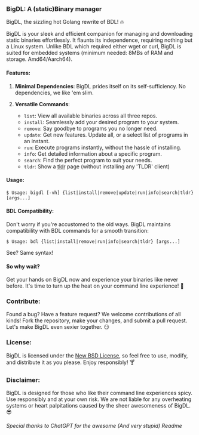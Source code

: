 ### BigDL: A (static)Binary manager

BigDL, the sizzling hot Golang rewrite of BDL! 🔥

BigDL is your sleek and efficient companion for managing and downloading static binaries effortlessly. It flaunts its independence, requiring nothing but a Linux system.
Unlike BDL which required either wget or curl, BigDL is suited for embedded systems (minimum needed: 8MBs of RAM and storage. Amd64/Aarch64).

#### Features:

1. **Minimal Dependencies**: BigDL prides itself on its self-sufficiency. No dependencies, we like 'em slim.

2. **Versatile Commands**:
   - `list`: View all available binaries across all three repos.
   - `install`: Seamlessly add your desired program to your system.
   - `remove`: Say goodbye to programs you no longer need.
   - `update`: Get new features. Update all, or a select list of programs in an instant.
   - `run`: Execute programs instantly, without the hassle of installing.
   - `info`: Get detailed information about a specific program.
   - `search`: Find the perfect program to suit your needs.
   - `tldr`: Show a <abbr title="Details: its just an alias to 'bigdl run tlrc'">tldr</abbr> page (without installing any 'TLDR' client)


#### Usage:

```
$ Usage: bigdl [-vh] {list|install|remove|update|run|info|search|tldr} [args...]
```

#### BDL Compatibility:

Don't worry if you're accustomed to the old ways. BigDL maintains compatibility with BDL commands for a smooth transition:

```
$ Usage: bdl {list|install|remove|run|info|search|tldr} [args...]
```
See? Same syntax!

#### So why wait?

Get your hands on BigDL now and experience your binaries like never before. It's time to turn up the heat on your command line experience! 🚀

### Contribute:

Found a bug? Have a feature request? We welcome contributions of all kinds! Fork the repository, make your changes, and submit a pull request. Let's make BigDL even sexier together. 😏

### License:

BigDL is licensed under the [New BSD License](LICENSE), so feel free to use, modify, and distribute it as you please. Enjoy responsibly! 🍸

### Disclaimer:

BigDL is designed for those who like their command line experiences spicy. Use responsibly and at your own risk. We are not liable for any overheating systems or heart palpitations caused by the sheer awesomeness of BigDL. 😎

###### Special thanks to ChatGPT for the awesome (And very stupid) Readme
